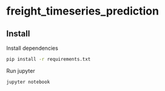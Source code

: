 # freight_timeseries_prediction

## Install
Install dependencies
```bash
pip install -r requirements.txt
```

Run jupyter
```bash
jupyter notebook
```